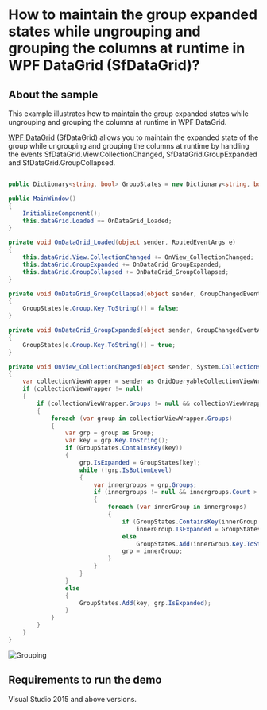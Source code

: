 # How to maintain the group expanded states while ungrouping and grouping the columns at runtime in WPF DataGrid (SfDataGrid)?

## About the sample

This example illustrates how to maintain the group expanded states while ungrouping and grouping the columns at runtime in WPF DataGrid.

[WPF DataGrid](https://www.syncfusion.com/wpf-controls/datagrid) (SfDataGrid) allows you to maintain the expanded state of the group while ungrouping and grouping the columns at runtime by handling the events SfDataGrid.View.CollectionChanged, SfDataGrid.GroupExpanded and SfDataGrid.GroupCollapsed.

```C#

public Dictionary<string, bool> GroupStates = new Dictionary<string, bool>();

public MainWindow()
{
    InitializeComponent();
    this.dataGrid.Loaded += OnDataGrid_Loaded;
}

private void OnDataGrid_Loaded(object sender, RoutedEventArgs e)
{
    this.dataGrid.View.CollectionChanged += OnView_CollectionChanged;
    this.dataGrid.GroupExpanded += OnDataGrid_GroupExpanded;
    this.dataGrid.GroupCollapsed += OnDataGrid_GroupCollapsed;
}

private void OnDataGrid_GroupCollapsed(object sender, GroupChangedEventArgs e)
{
    GroupStates[e.Group.Key.ToString()] = false;
}

private void OnDataGrid_GroupExpanded(object sender, GroupChangedEventArgs e)
{
    GroupStates[e.Group.Key.ToString()] = true;
}

private void OnView_CollectionChanged(object sender, System.Collections.Specialized.NotifyCollectionChangedEventArgs e)
{
    var collectionViewWrapper = sender as GridQueryableCollectionViewWrapper;
    if (collectionViewWrapper != null)
    {
        if (collectionViewWrapper.Groups != null && collectionViewWrapper.Groups.Count > 0)
        {
            foreach (var group in collectionViewWrapper.Groups)
            {
                var grp = group as Group;
                var key = grp.Key.ToString();
                if (GroupStates.ContainsKey(key))
                {
                    grp.IsExpanded = GroupStates[key];
                    while (!grp.IsBottomLevel)
                    {
                        var innergroups = grp.Groups;
                        if (innergroups != null && innergroups.Count > 0)
                        {
                            foreach (var innerGroup in innergroups)
                            {
                                if (GroupStates.ContainsKey(innerGroup.Key.ToString()))
                                    innerGroup.IsExpanded = GroupStates[innerGroup.Key.ToString()];
                                else
                                    GroupStates.Add(innerGroup.Key.ToString(), innerGroup.IsExpanded);
                                grp = innerGroup;
                            }
                        }
                    }
                }
                else
                {
                    GroupStates.Add(key, grp.IsExpanded);
                }
            }
        }
    }
} 

```

![Grouping](Grouping.gif)

## Requirements to run the demo 

Visual Studio 2015 and above versions.